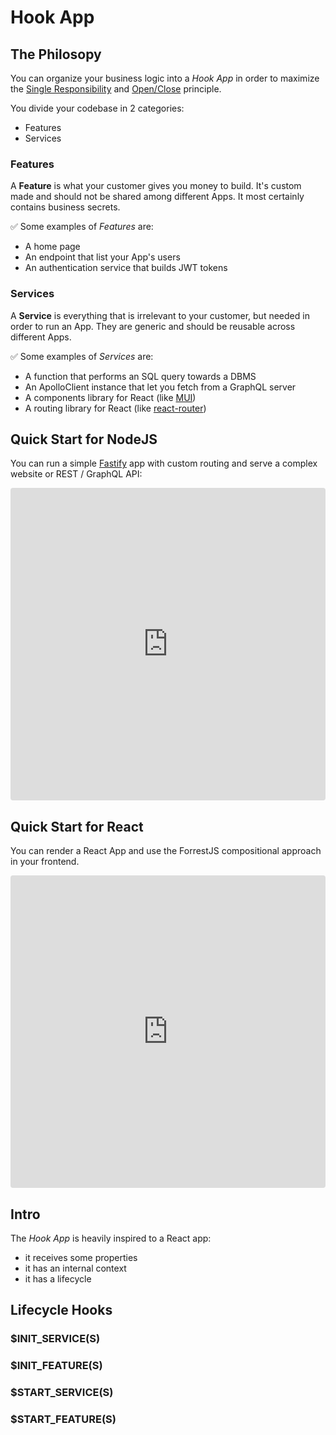 # Hook App

## The Philosopy

You can organize your business logic into a _Hook App_ in order to maximize the [Single Responsibility](https://en.wikipedia.org/wiki/Single-responsibility_principle) and [Open/Close](https://en.wikipedia.org/wiki/Open%E2%80%93closed_principle) principle.

You divide your codebase in 2 categories:

- Features
- Services

### Features

A **Feature** is what your customer gives you money to build. It's custom made and should not be shared among different Apps. It most certainly contains business secrets.

✅ Some examples of _Features_ are:

- A home page
- An endpoint that list your App's users
- An authentication service that builds JWT tokens

### Services

A **Service** is everything that is irrelevant to your customer, but needed in order to run an App. They are generic and should be reusable across different Apps.

✅ Some examples of _Services_ are:

- A function that performs an SQL query towards a DBMS
- An ApolloClient instance that let you fetch from a GraphQL server
- A components library for React (like [MUI](https://mui.com))
- A routing library for React (like [react-router](https://reactrouter.com/))

## Quick Start for NodeJS

You can run a simple [Fastify](https://www.fastify.io/) app with custom routing and serve a complex website or REST / GraphQL API:

<iframe src="https://codesandbox.io/embed/service-fastify-th8dq?fontsize=14&hidenavigation=1&theme=dark&view=split&editorsize=70"
     style="width:100%; height:500px; border:0; border-radius: 4px; overflow:hidden;"
     title="service-fastify"
     allow="accelerometer; ambient-light-sensor; camera; encrypted-media; geolocation; gyroscope; hid; microphone; midi; payment; usb; vr; xr-spatial-tracking"
     sandbox="allow-forms allow-modals allow-popups allow-presentation allow-same-origin allow-scripts"
   ></iframe>

## Quick Start for React

You can render a React App and use the ForrestJS compositional approach in your frontend.

<iframe src="https://codesandbox.io/embed/react-root-basic-tlo6q?fontsize=14&hidenavigation=1&theme=dark&view=split&editorsize=70"
     style="width:100%; height:500px; border:0; border-radius: 4px; overflow:hidden;"
     title="service-fastify"
     allow="accelerometer; ambient-light-sensor; camera; encrypted-media; geolocation; gyroscope; hid; microphone; midi; payment; usb; vr; xr-spatial-tracking"
     sandbox="allow-forms allow-modals allow-popups allow-presentation allow-same-origin allow-scripts"
   ></iframe>

## Intro

The _Hook App_ is heavily inspired to a React app:

- it receives some properties
- it has an internal context
- it has a lifecycle

## Lifecycle Hooks

### $INIT_SERVICE(S)

### $INIT_FEATURE(S)

### $START_SERVICE(S)

### $START_FEATURE(S)
